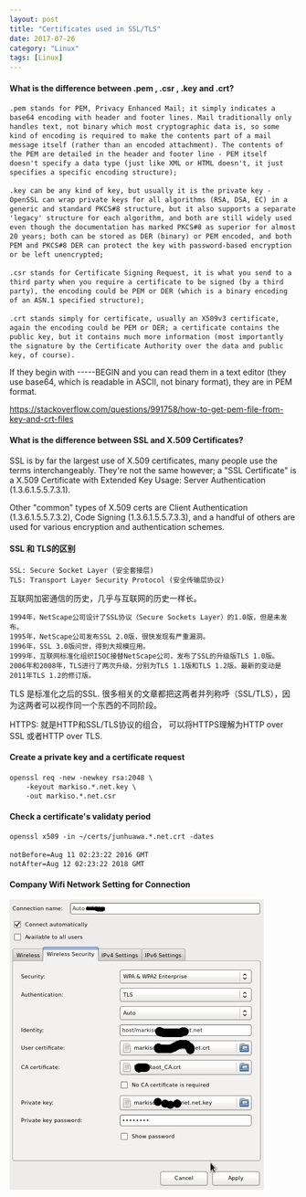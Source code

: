 ```yaml
---
layout: post
title: "Certificates used in SSL/TLS"
date: 2017-07-26
category: "Linux" 
tags: [Linux]
---
```


#### What is the difference between .pem , .csr , .key and .crt?

    .pem stands for PEM, Privacy Enhanced Mail; it simply indicates a base64 encoding with header and footer lines. Mail traditionally only handles text, not binary which most cryptographic data is, so some kind of encoding is required to make the contents part of a mail message itself (rather than an encoded attachment). The contents of the PEM are detailed in the header and footer line - PEM itself doesn't specify a data type (just like XML or HTML doesn't, it just specifies a specific encoding structure);

    .key can be any kind of key, but usually it is the private key - OpenSSL can wrap private keys for all algorithms (RSA, DSA, EC) in a generic and standard PKCS#8 structure, but it also supports a separate 'legacy' structure for each algorithm, and both are still widely used even though the documentation has marked PKCS#8 as superior for almost 20 years; both can be stored as DER (binary) or PEM encoded, and both PEM and PKCS#8 DER can protect the key with password-based encryption or be left unencrypted;

    .csr stands for Certificate Signing Request, it is what you send to a third party when you require a certificate to be signed (by a third party), the encoding could be PEM or DER (which is a binary encoding of an ASN.1 specified structure);

    .crt stands simply for certificate, usually an X509v3 certificate, again the encoding could be PEM or DER; a certificate contains the public key, but it contains much more information (most importantly the signature by the Certificate Authority over the data and public key, of course).


If they begin with -----BEGIN and you can read them in a text editor (they use base64, which is readable in ASCII, not binary format), they are in PEM format.


https://stackoverflow.com/questions/991758/how-to-get-pem-file-from-key-and-crt-files

#### What is the difference between SSL and X.509 Certificates?

SSL is by far the largest use of X.509 certificates, many people use the terms interchangeably. They're not the same however; a "SSL Certificate" is a X.509 Certificate with Extended Key Usage: Server Authentication (1.3.6.1.5.5.7.3.1).

Other "common" types of X.509 certs are Client Authentication (1.3.6.1.5.5.7.3.2), Code Signing (1.3.6.1.5.5.7.3.3), and a handful of others are used for various encryption and authentication schemes.

#### SSL 和 TLS的区别

    SSL: Secure Socket Layer (安全套接层) 
    TLS: Transport Layer Security Protocol (安全传输层协议)

互联网加密通信的历史，几乎与互联网的历史一样长。 

    1994年，NetScape公司设计了SSL协议（Secure Sockets Layer）的1.0版，但是未发布。
    1995年，NetScape公司发布SSL 2.0版，很快发现有严重漏洞。
    1996年，SSL 3.0版问世，得到大规模应用。
    1999年，互联网标准化组织ISOC接替NetScape公司，发布了SSL的升级版TLS 1.0版。
    2006年和2008年，TLS进行了两次升级，分别为TLS 1.1版和TLS 1.2版。最新的变动是2011年TLS 1.2的修订版。

TLS 是标准化之后的SSL. 很多相关的文章都把这两者并列称呼（SSL/TLS），因为这两者可以视作同一个东西的不同阶段。

HTTPS: 就是HTTP和SSL/TLS协议的组合， 可以将HTTPS理解为HTTP over SSL 或者HTTP over TLS.

#### Create a private key and a certificate request

    openssl req -new -newkey rsa:2048 \
        -keyout markiso.*.net.key \
        -out markiso.*.net.csr

#### Check a certificate's validaty period

    openssl x509 -in ~/certs/junhuawa.*.net.crt -dates

    notBefore=Aug 11 02:23:22 2016 GMT
    notAfter=Aug 12 02:23:22 2018 GMT

#### Company Wifi Network Setting for Connection

![image](../../images/misc/NOSI.jpg)
